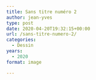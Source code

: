 ```yaml
---
title: Sans titre numéro 2
author: jean-yves
type: post
date: 2020-04-20T19:32:15+00:00
url: /sans-titre-numero-2/
categories:
  - Dessin
years:
  - 2020
format: image

---
```

